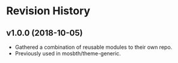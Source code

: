 Revision History
=======================



v1.0.0 (2018-10-05)
------------------------

* Gathered a combination of reusable modules to their own repo.
* Previously used in mosbth/theme-generic.
